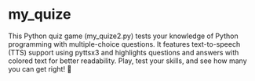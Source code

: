 # my_quize
This Python quiz game (my_quize2.py) tests your knowledge of Python programming with multiple-choice questions.
It features text-to-speech (TTS) support using pyttsx3 and highlights questions and answers with colored text for better readability. 
Play, test your skills, and see how many you can get right! 🎯
